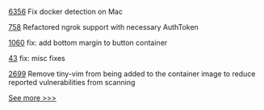 
[6356](https://github.com/hyperledger/besu/pull/6356) Fix docker detection on Mac

[758](https://github.com/hyperledger/aries-agent-test-harness/pull/758) Refactored ngrok support with necessary AuthToken

[1060](https://github.com/hyperledger/aries-mobile-agent-react-native/pull/1060) fix: add bottom margin to button container

[43](https://github.com/hyperledger/aries-akrida/pull/43) fix: misc fixes

[2699](https://github.com/hyperledger/aries-cloudagent-python/pull/2699) Remove tiny-vim from being added to the container image to reduce reported vulnerabilities from scanning


[See more >>>](https://start-here.hyperledger.org/pull-requests)
